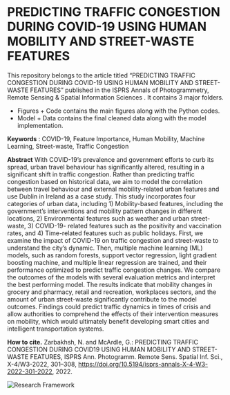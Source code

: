 # PREDICTING TRAFFIC CONGESTION DURING COVID-19 USING HUMAN MOBILITY AND STREET-WASTE FEATURES

This repository belongs to the article titled “PREDICTING TRAFFIC CONGESTION DURING COVID-19 USING HUMAN MOBILITY AND STREET-WASTE FEATURES” published in the ISPRS Annals of Photogrammetry, Remote Sensing & Spatial Information Sciences . It contains 3 major folders.
* Figures + Code contains the main figures along with the Python codes.
* Model + Data contains the final cleaned data along with the model implementation.

**Keywords** : COVID-19, Feature Importance, Human Mobility, Machine Learning, Street-waste, Traffic Congestion

**Abstract**
With COVID-19’s prevalence and government efforts to curb its spread, urban travel behaviour has significantly altered, resulting in a significant shift in traffic congestion. Rather than predicting traffic congestion based on historical data, we aim to model the correlation between travel behaviour and external mobility-related urban features and use Dublin in Ireland as a case study. This study incorporates four categories of urban data, including 1) Mobility-based features, including the government’s interventions and mobility pattern changes in different locations, 2) Environmental features such as weather and urban street-waste, 3) COVID-19- related features such as the positivity and vaccination rates, and 4) Time-related features such as public holidays. First, we examine the impact of COVID-19 on traffic congestion and street-waste to understand the city’s dynamic. Then, multiple machine learning (ML) models, such as random forests, support vector regression, light gradient boosting machine, and multiple linear regression are trained, and their performance optimized to predict traffic congestion changes. We compare the outcomes of the models with several evaluation metrics and interpret the best performing model. The results indicate that mobility changes in grocery and pharmacy, retail and recreation, workplaces sectors, and the amount of urban street-waste significantly contribute to the model outcomes. Findings could predict traffic dynamics in times of crisis and allow authorities to comprehend the effects of their intervention measures on mobility, which would ultimately benefit developing smart cities and intelligent transportation systems.

**How to cite.**
Zarbakhsh, N. and McArdle, G.: PREDICTING TRAFFIC CONGESTION DURING COVID19 USING HUMAN MOBILITY AND STREET-WASTE FEATURES, ISPRS Ann. Photogramm. Remote Sens. Spatial Inf. Sci., X-4/W3-2022, 301–308, https://doi.org/10.5194/isprs-annals-X-4-W3-2022-301-2022, 2022.


![Research Framework](https://github.com/NeginZarbakhsh/Dublin-Traffic-Congestion-During-the-COVID-19-Pandemic/blob/56d689f38b2109876ca9b9d7a33ed9abde40033b/Figures%20+%20Codes/JPGs/Fig2.jpg)
